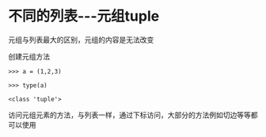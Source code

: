 # 不同的列表---元组tuple

元组与列表最大的区别，元组的内容是无法改变

创建元组方法

`>>> a = (1,2,3)`

`>>> type(a)`

`<class 'tuple'>`

访问元组元素的方法，与列表一样，通过下标访问，大部分的方法例如切边等等都可以使用



